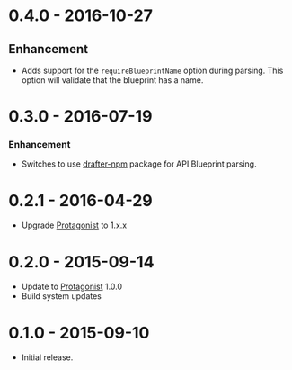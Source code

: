 # 0.4.0 - 2016-10-27

## Enhancement

- Adds support for the `requireBlueprintName` option during parsing. This
  option will validate that the blueprint has a name.

# 0.3.0 - 2016-07-19

### Enhancement

- Switches to use [drafter-npm](https://github.com/apiaryio/drafter-npm)
  package for API Blueprint parsing.

# 0.2.1 - 2016-04-29

- Upgrade [Protagonist][] to 1.x.x

# 0.2.0 - 2015-09-14

- Update to [Protagonist][] 1.0.0
- Build system updates

# 0.1.0 - 2015-09-10

- Initial release.

[Protagonist]: https://github.com/apiaryio/protagonist
